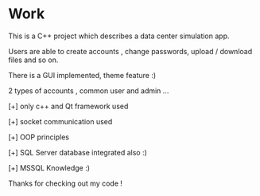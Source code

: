 # Work

This is a C++ project which describes a data center simulation app.

Users are able to create accounts , change passwords, upload / download files and so on.

There is a GUI implemented, theme feature :) 

2 types of accounts , common user and admin ... 

  [+] only c++ and Qt framework used
  
  [+] socket communication used 
  
  [+] OOP principles 
  
  [+] SQL Server database integrated also :) 
  
  [+] MSSQL Knowledge :) 


Thanks for checking out my code !
